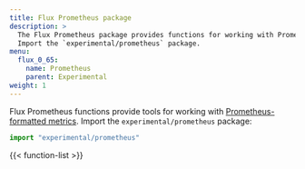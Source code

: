 ```yaml
---
title: Flux Prometheus package
description: >
  The Flux Prometheus package provides functions for working with Prometheus-formatted metrics.
  Import the `experimental/prometheus` package.
menu:
  flux_0_65:
    name: Prometheus
    parent: Experimental
weight: 1
---
```


Flux Prometheus functions provide tools for working with
[Prometheus-formatted metrics](https://prometheus.io/docs/instrumenting/exposition_formats/).
Import the `experimental/prometheus` package:

```js
import "experimental/prometheus"
```

{{< function-list >}}

